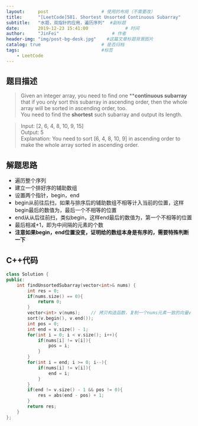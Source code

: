 ```yaml
---
layout:     post                    # 使用的布局（不需要改） 
title:      "[LeetCode]581. Shortest Unsorted Continuous Subarray"               # 标题  
subtitle:   "水题，双指针的应用，遍历序列"  #副标题 
date:       2019-12-23 15:41:00              # 时间 
author:     "JinFei"                    # 作者 
header-img: "img/post-bg-desk.jpg"    #这篇文章标题背景图片 
catalog: true                       # 是否归档 
tags:                               #标签     
    - LeetCode 
---
```


## 题目描述
> Given an integer array, you need to find one ****continuous subarray** that if you only sort this subarray in ascending order, then the whole array will be sorted in ascending order, too. \
You need to find the **shortest** such subarray and output its length.

> Input:  [2, 6, 4, 8, 10, 9, 15] \
Output: 5 \
Explanation: You need to sort [6, 4, 8, 10, 9] in ascending order to make the whole array sorted in ascending order.


## 解题思路

- 遍历整个序列
- 建立一个排好序的辅助数组
- 设置两个指针，begin，end
- begin从前往后扫，如果与排序后的辅助数组不相等计入当前的位置，这样begin最后的数值为，最后一个不相等的位置
- end从从后往前扫，类似begin，这样end最后的数值为，第一个不相等的位置
- 最后相减+1，即为中间隔的元素的个数
- **注意如果begin，end位置没变，证明给的数组本身是有序的，需要特殊判断一下**

## C++代码
```C++
class Solution {
public:
    int findUnsortedSubarray(vector<int>& nums) {
        int res = 0;
        if(nums.size() == 0){
            return 0;
        }
        vector<int> v(nums);    // 拷贝构造函数，复制一个nums元素一致的向量v
        sort(v.begin(), v.end());
        int pos = 0;
        int end = v.size() - 1;
        for(int i = 0; i < v.size(); i++){
            if(nums[i] != v[i]){
                pos = i;
            }
        }
        for(int i = end; i >= 0; i--){
            if(nums[i] != v[i]){
                end = i;
            }
        }
        if(end != v.size() - 1 && pos != 0){
            res = abs(end - pos) + 1;
        }
        return res;
    }
};
```